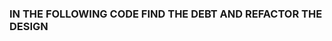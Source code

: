 ###  IN THE FOLLOWING CODE FIND THE DEBT AND REFACTOR THE DESIGN






<!--stackedit_data:
eyJoaXN0b3J5IjpbLTE1MjMzNDg5NzRdfQ==
-->